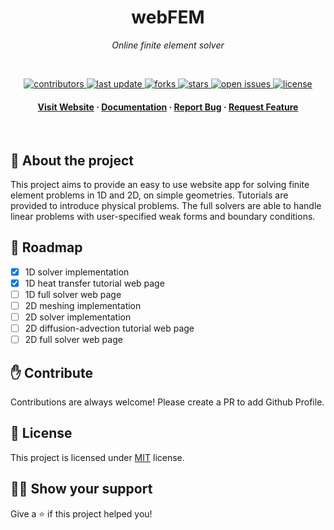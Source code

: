 
<h1 align="center">webFEM</h1>
<p align="center"><i>Online finite element solver</i></p>
<br>

<!-- Badges -->
<p align="center">
  <a href="https://github.com/Alexsimulation/webFEM/graphs/contributors">
    <img src="https://img.shields.io/github/contributors/Alexsimulation/webFEM" alt="contributors" />
  </a>
  <a href="">
    <img src="https://img.shields.io/github/last-commit/Alexsimulation/webFEM" alt="last update" />
  </a>
  <a href="https://github.com/Alexsimulation/webFEM/network/members">
    <img src="https://img.shields.io/github/forks/Alexsimulation/webFEM" alt="forks" />
  </a>
  <a href="https://github.com/Alexsimulation/webFEM/stargazers">
    <img src="https://img.shields.io/github/stars/Alexsimulation/webFEM" alt="stars" />
  </a>
  <a href="https://github.com/Alexsimulation/webFEM/issues/">
    <img src="https://img.shields.io/github/issues/Alexsimulation/webFEM" alt="open issues" />
  </a>
  <a href="https://github.com/Alexsimulation/webFEM/blob/master/LICENSE">
    <img src="https://img.shields.io/github/license/Alexsimulation/webFEM.svg" alt="license" />
  </a>
</p>

<div align="center">
<h4>
    <a href="https://alexsimulation.github.io/webFEM/">Visit Website</a>
  <span> · </span>
    <a href="https://github.com/Alexsimulation/webFEM/wiki">Documentation</a>
  <span> · </span>
    <a href="https://github.com/Alexsimulation/webFEM/issues/">Report Bug</a>
  <span> · </span>
    <a href="https://github.com/Alexsimulation/webFEM/issues/">Request Feature</a>
</h4>
</div>

<br>



## :star2: About the project

This project aims to provide an easy to use website app for solving finite element problems in 1D and 2D, on simple geometries. Tutorials are provided to introduce physical problems. The full solvers are able to handle linear problems with user-specified weak forms and boundary conditions.


## :light_rail: Roadmap

 * [x] 1D solver implementation
 * [x] 1D heat transfer tutorial web page
 * [ ] 1D full solver web page
 * [ ] 2D meshing implementation
 * [ ] 2D solver implementation
 * [ ] 2D diffusion-advection tutorial web page
 * [ ] 2D full solver web page

## :hand: Contribute

Contributions are always welcome! Please create a PR to add Github Profile.

## :pencil: License

This project is licensed under [MIT](https://opensource.org/licenses/MIT) license.

## :man_astronaut: Show your support

Give a ⭐️ if this project helped you!
